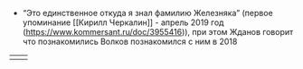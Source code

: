 - “Это единственное откуда я знал фамилию Железняка” (первое упоминание [[Кирилл Черкалин]] - апрель 2019 год (https://www.kommersant.ru/doc/3955416)), при этом Жданов говорит что познакомились Волков познакомился с ним в 2018

|     |     |
| --- | --- |
|     |     |
